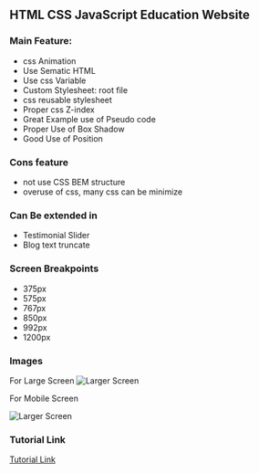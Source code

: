 ## HTML CSS JavaScript Education Website
### Main Feature: 
* css Animation
* Use Sematic HTML
* Use css Variable
* Custom Stylesheet: root file
* css reusable stylesheet
* Proper css Z-index
* Great Example use of Pseudo code
* Proper Use of Box Shadow
* Good Use of Position

### Cons feature
* not use CSS BEM structure
* overuse of css, many css can be minimize

### Can Be extended in 
* Testimonial Slider
* Blog text truncate

### Screen Breakpoints
* 375px
* 575px
* 767px
* 850px
* 992px
* 1200px

### Images

For Large Screen
![Larger Screen](./large-screen.png)

For Mobile Screen

![Larger Screen](./mobile-screen.png)

### Tutorial Link

[Tutorial Link](https://www.youtube.com/watch?v=1ygRRP-y9pw&t=1137s)

